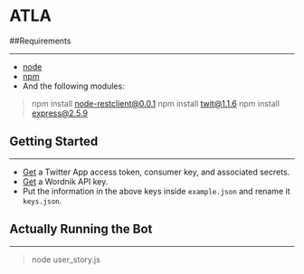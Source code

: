# ATLA

##Requirements

------------
* [node](http://nodejs.org/)
* [npm](http://npmjs.org/)
* And the following modules:
> npm install node-restclient@0.0.1
> npm install twit@1.1.6
> npm install express@2.5.9

## Getting Started

------------------

* [Get](https://dev.twitter.com/apps/new) a Twitter App access token, consumer key, and associated secrets.
* [Get](http://developer.wordnik.com/) a Wordnik API key.
* Put the information in the above keys inside `example.json` and rename it `keys.json`.

## Actually Running the Bot

------------------

> node user_story.js


